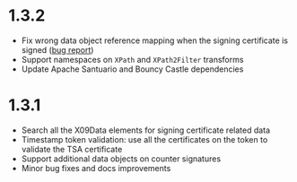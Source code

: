 # 1.3.2 #

  * Fix wrong data object reference mapping when the signing certificate is signed ([bug report](http://stackoverflow.com/questions/26164600/xades4j-produces-an-invalid-signature-with-signsigningcertificate-set-to-true-an/26203773#26203773))
  * Support namespaces on `XPath` and `XPath2Filter` transforms
  * Update Apache Santuario and Bouncy Castle dependencies

# 1.3.1 #

  * Search all the X09Data elements for signing certificate related data
  * Timestamp token validation: use all the certificates on the token to validate the TSA certificate
  * Support additional data objects on counter signatures
  * Minor bug fixes and docs improvements